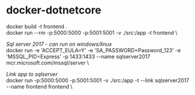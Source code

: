 # docker-dotnetcore

docker build -t frontend . \
docker run --rm -p:5000:5000 -p:5001:5001 -v ./src:/app -t frontend \

*Sql server 2017 - can run on windows/linux* \
docker run -e 'ACCEPT_EULA=Y' -e 'SA_PASSWORD=Password_123' -e 'MSSQL_PID=Express' -p 1433:1433 --name sqlserver2017 mcr.microsoft.com/mssql/server \

*Link app to sqlserver* \
docker run -p:5000:5000 -p:5001:5001 -v ./src:/app -t --link sqlserver2017 --name frontend frontend \
